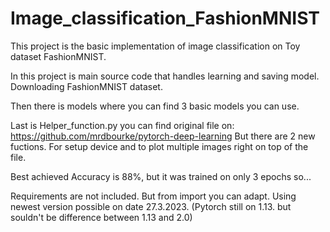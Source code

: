 # Image_classification_FashionMNIST
This project is the basic implementation of image classification on Toy dataset FashionMNIST. 

In this project is main source code that handles learning and saving model. Downloading FashionMNIST dataset.

Then there is models where you can find 3 basic models you can use. 

Last is Helper_function.py you can find original file on: https://github.com/mrdbourke/pytorch-deep-learning
But there are 2 new fuctions. For setup device and to plot multiple images right on top of the file. 

Best achieved Accuracy is 88%, but it was trained on only 3 epochs so...

Requirements are not included. But from import you can adapt. Using newest version possible on date 27.3.2023. (Pytorch still on 1.13. but souldn't be difference between 1.13 and 2.0)

